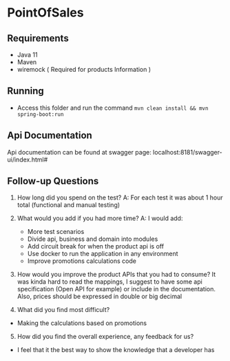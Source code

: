 # PointOfSales

## Requirements

- Java 11
- Maven
- wiremock ( Required for products Information ) 

## Running
- Access this folder and run the command
    ```mvn clean install && mvn spring-boot:run```

## Api Documentation
Api documentation can be found at swagger page: localhost:8181/swagger-ui/index.html#


## Follow-up Questions

1. How long did you spend on the test?
A: For each test it was about 1 hour total (functional and manual testing)


2. What would you add if you had more time?
A: I would add:
   - More test scenarios
   - Divide api, business and domain into modules
   - Add circuit break for when the product api is off
   - Use docker to run the application in any environment
   - Improve promotions calculations code

3. How would you improve the product APIs that you had to consume?
It was kinda hard to read the mappings, I suggest to have some api specification (Open API for example) or include in the documentation.
Also, prices should be expressed in double or big decimal


4. What did you find most difficult?
- Making the calculations based on promotions


5. How did you find the overall experience, any feedback for us?
- I feel that it the best way to show the knowledge that a developer has
